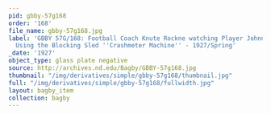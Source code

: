 ```yaml
---
pid: gbby-57g168
order: '168'
file_name: gbby-57g168.jpg
label: 'GBBY 57G/168: Football Coach Knute Rockne watching Player Johnny P. Smith
  Using the Blocking Sled ''Crashmeter Machine'' - 1927/Spring'
_date: '1927'
object_type: glass plate negative
source: http://archives.nd.edu/Bagby/GBBY-57g168.jpg
thumbnail: "/img/derivatives/simple/gbby-57g168/thumbnail.jpg"
full: "/img/derivatives/simple/gbby-57g168/fullwidth.jpg"
layout: bagby_item
collection: bagby
---
```

